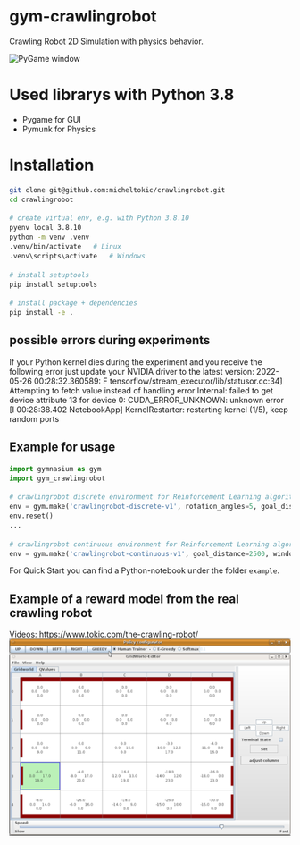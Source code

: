 # gym-crawlingrobot

Crawling Robot 2D Simulation with physics behavior.

![PyGame window](crawling-robot.gif)

# Used librarys with Python 3.8

- Pygame for GUI
- Pymunk for Physics


# Installation
``` bash
git clone git@github.com:micheltokic/crawlingrobot.git
cd crawlingrobot

# create virtual env, e.g. with Python 3.8.10
pyenv local 3.8.10
python -m venv .venv
.venv/bin/activate   # Linux
.venv\scripts\activate   # Windows

# install setuptools
pip install setuptools

# install package + dependencies 
pip install -e .
```
## possible errors during experiments
If your Python kernel dies during the experiment and you receive the following error just update your NVIDIA driver to the latest version: 
  2022-05-26 00:28:32.360589: F tensorflow/stream_executor/lib/statusor.cc:34] Attempting to fetch value instead of handling error Internal: failed to get device attribute 13 for device 0: CUDA_ERROR_UNKNOWN: unknown error
  [I 00:28:38.402 NotebookApp] KernelRestarter: restarting kernel (1/5), keep random ports


## Example for usage
``` Python
import gymnasium as gym
import gym_crawlingrobot

# crawlingrobot discrete environment for Reinforcement Learning algorithm e.g. Q-Learning
env = gym.make('crawlingrobot-discrete-v1', rotation_angles=5, goal_distance=2500, window_size=(1500, 800))
env.reset()
...

# crawlingrobot continuous environment for Reinforcement Learning algorithm e.g. PPO2
env = gym.make('crawlingrobot-continuous-v1', goal_distance=2500, window_size=(1500, 800), render_intermediate_steps=False)


```

For Quick Start you can find a Python-notebook under the folder `example`.

## Example of a reward model from the real crawling robot
Videos: https://www.tokic.com/the-crawling-robot/
![Hardware robot reward model](hardware-robot-reward-model.png)
